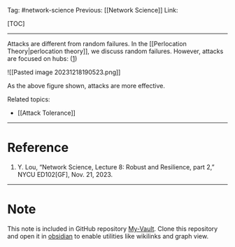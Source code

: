 Tag: #network-science 
Previous: [[Network Science]]
Link: 

[TOC]

---

Attacks are different from random failures. In the [[Perlocation Theory|perlocation theory]], we discuss random failures. However, attacks are focused on hubs: (<u>1</u>)

![[Pasted image 20231218190523.png]]

As the above figure shown, attacks are more effective.

Related topics:

- [[Attack Tolerance]]

---

# Reference

1. Y. Lou, “Network Science, Lecture 8: Robust and Resilience, part 2,” NYCU ED102[GF], Nov. 21, 2023.

---

# Note

This note is included in GitHub repository [My-Vault](https://github.com/LittleD3092/My-Vault.git). Clone this repository and open it in [obsidian](https://obsidian.md/) to enable utilities like wikilinks and graph view.
